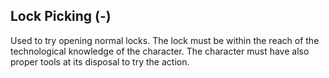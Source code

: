 ## Lock Picking (-)

Used to try opening normal locks. The lock must be within the reach of the technological knowledge of the character. The character must have also proper tools at its disposal to try the action.

